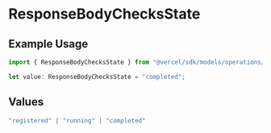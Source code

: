 # ResponseBodyChecksState

## Example Usage

```typescript
import { ResponseBodyChecksState } from "@vercel/sdk/models/operations/getdeployment.js";

let value: ResponseBodyChecksState = "completed";
```

## Values

```typescript
"registered" | "running" | "completed"
```